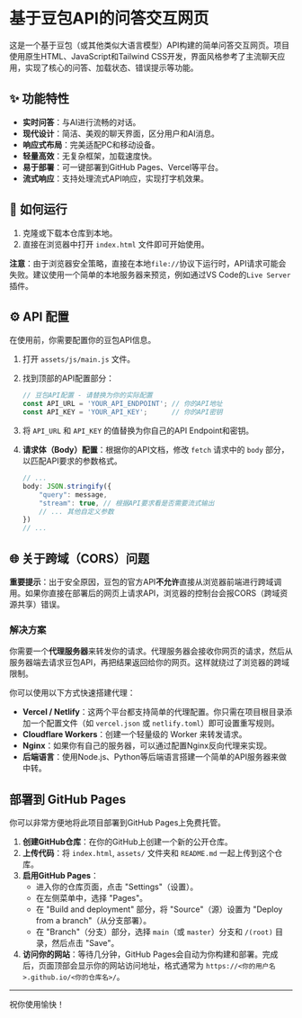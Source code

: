 # 基于豆包API的问答交互网页

这是一个基于豆包（或其他类似大语言模型）API构建的简单问答交互网页。项目使用原生HTML、JavaScript和Tailwind CSS开发，界面风格参考了主流聊天应用，实现了核心的问答、加载状态、错误提示等功能。

## ✨ 功能特性

- **实时问答**：与AI进行流畅的对话。
- **现代设计**：简洁、美观的聊天界面，区分用户和AI消息。
- **响应式布局**：完美适配PC和移动设备。
- **轻量高效**：无复杂框架，加载速度快。
- **易于部署**：可一键部署到GitHub Pages、Vercel等平台。
- **流式响应**：支持处理流式API响应，实现打字机效果。

## 🚀 如何运行

1. 克隆或下载本仓库到本地。
2. 直接在浏览器中打开 `index.html` 文件即可开始使用。

**注意**：由于浏览器安全策略，直接在本地`file://`协议下运行时，API请求可能会失败。建议使用一个简单的本地服务器来预览，例如通过VS Code的`Live Server`插件。

## ⚙️ API 配置

在使用前，你需要配置你的豆包API信息。

1. 打开 `assets/js/main.js` 文件。
2. 找到顶部的API配置部分：

   ```javascript
   // 豆包API配置 - 请替换为你的实际配置
   const API_URL = 'YOUR_API_ENDPOINT'; // 你的API地址
   const API_KEY = 'YOUR_API_KEY';      // 你的API密钥
   ```

3. 将 `API_URL` 和 `API_KEY` 的值替换为你自己的API Endpoint和密钥。

4. **请求体（Body）配置**：根据你的API文档，修改 `fetch` 请求中的 `body` 部分，以匹配API要求的参数格式。

   ```javascript
   // ...
   body: JSON.stringify({
       "query": message,
       "stream": true, // 根据API要求看是否需要流式输出
       // ... 其他自定义参数
   })
   // ...
   ```

## 🌐 关于跨域（CORS）问题

**重要提示**：出于安全原因，豆包的官方API**不允许**直接从浏览器前端进行跨域调用。如果你直接在部署后的网页上请求API，浏览器的控制台会报CORS（跨域资源共享）错误。

### 解决方案

你需要一个**代理服务器**来转发你的请求。代理服务器会接收你网页的请求，然后从服务器端去请求豆包API，再把结果返回给你的网页。这样就绕过了浏览器的跨域限制。

你可以使用以下方式快速搭建代理：

- **Vercel / Netlify**：这两个平台都支持简单的代理配置。你只需在项目根目录添加一个配置文件（如 `vercel.json` 或 `netlify.toml`）即可设置重写规则。
- **Cloudflare Workers**：创建一个轻量级的 Worker 来转发请求。
- **Nginx**：如果你有自己的服务器，可以通过配置Nginx反向代理来实现。
- **后端语言**：使用Node.js、Python等后端语言搭建一个简单的API服务器来做中转。

## 部署到 GitHub Pages

你可以非常方便地将此项目部署到GitHub Pages上免费托管。

1. **创建GitHub仓库**：在你的GitHub上创建一个新的公开仓库。
2. **上传代码**：将 `index.html`, `assets/` 文件夹和 `README.md` 一起上传到这个仓库。
3. **启用GitHub Pages**：
   - 进入你的仓库页面，点击 "Settings"（设置）。
   - 在左侧菜单中，选择 "Pages"。
   - 在 "Build and deployment" 部分，将 "Source"（源）设置为 "Deploy from a branch"（从分支部署）。
   - 在 "Branch"（分支）部分，选择 `main`（或 `master`）分支和 `/(root)` 目录，然后点击 "Save"。
4. **访问你的网站**：等待几分钟，GitHub Pages会自动为你构建和部署。完成后，页面顶部会显示你的网站访问地址，格式通常为 `https://<你的用户名>.github.io/<你的仓库名>/`。

---

祝你使用愉快！ 